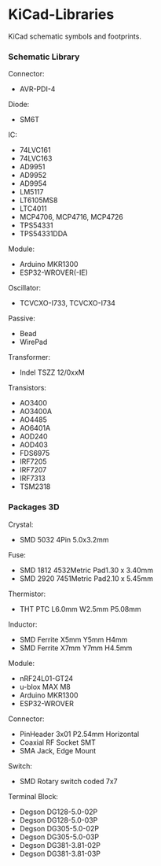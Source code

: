 # KiCad-Libraries
KiCad schematic symbols and footprints.

### Schematic Library
Connector:
- AVR-PDI-4

Diode:
- SM6T

IC:
- 74LVC161
- 74LVC163
- AD9951
- AD9952
- AD9954
- LM5117
- LT6105MS8
- LTC4011
- MCP4706, MCP4716, MCP4726
- TPS54331
- TPS54331DDA

Module:
- Arduino MKR1300
- ESP32-WROVER(-IE)

Oscillator:
- TCVCXO-I733, TCVCXO-I734

Passive:
- Bead
- WirePad

Transformer:
- Indel TSZZ 12/0xxM

Transistors:
- AO3400
- AO3400A
- AO4485
- AO6401A
- AOD240
- AOD403
- FDS6975
- IRF7205
- IRF7207
- IRF7313
- TSM2318

### Packages 3D
Crystal:
- SMD 5032 4Pin 5.0x3.2mm

Fuse:
- SMD 1812 4532Metric Pad1.30 x 3.40mm
- SMD 2920 7451Metric Pad2.10 x 5.45mm

Thermistor:
- THT PTC L6.0mm W2.5mm P5.08mm

Inductor:
- SMD Ferrite X5mm Y5mm H4mm
- SMD Ferrite X7mm Y7mm H4.5mm

Module:
- nRF24L01-GT24
- u-blox MAX M8
- Arduino MKR1300
- ESP32-WROVER

Connector:
- PinHeader 3x01 P2.54mm Horizontal
- Coaxial RF Socket SMT
- SMA Jack, Edge Mount

Switch:
- SMD Rotary switch coded 7x7

Terminal Block:
- Degson DG128-5.0-02P
- Degson DG128-5.0-03P
- Degson DG305-5.0-02P
- Degson DG305-5.0-03P
- Degson DG381-3.81-02P
- Degson DG381-3.81-03P
